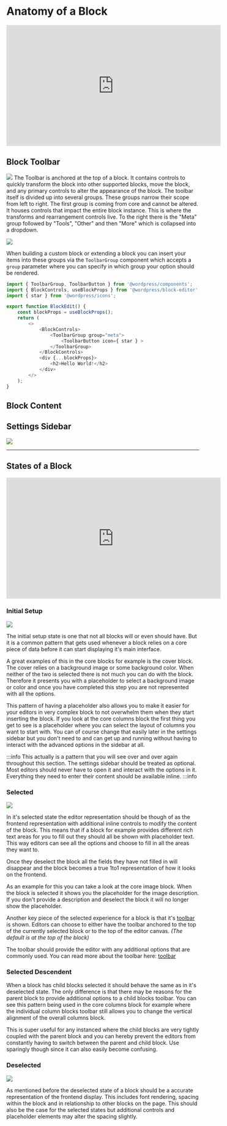 # Anatomy of a Block

<iframe width="560" height="315" src="https://www.youtube.com/embed/HzhB_NNn-TI" title="Block Interface Tour" frameBorder="0" allow="accelerometer; autoplay; clipboard-write; encrypted-media; gyroscope; picture-in-picture; fullscreen" allowFullScreen></iframe>

## Block Toolbar
![](/img/block-toolbar.png)
The Toolbar is anchored at the top of a block. It contains controls to quickly transform the block into other supported blocks, move the block, and any primary controls to alter the appearance of the block. The toolbar itself is divided up into several groups. These groups narrow their scope from left to right. The first group is coming from core and cannot be altered. It houses controls that impact the entire block instance. This is where the transforms and rearrangement controls live. To the right there is the "Meta" group followed by "Tools", "Other" and then "More" which is collapsed into a dropdown. 

![](/img/block-toolbar-groups.png)

When building a custom block or extending a block you can insert your items into these groups via the `ToolbarGroup` component which accepts a `group` parameter where you can specify in which group your option should be rendered. 

```js {10-12}
import { ToolbarGroup, ToolbarButton } from '@wordpress/components';
import { BlockControls, useBlockProps } from '@wordpress/block-editor';
import { star } from '@wordpress/icons';

export function BlockEdit() {
    const blockProps = useBlockProps();
    return (
        <>
            <BlockControls>
                <ToolbarGroup group="meta">
                    <ToolbarButton icon={ star } >
                </ToolbarGroup>
            </BlockControls>
            <div {...blockProps}>
                <h2>Hello World!</h2>
            </div>
        </>
    );
}
```



## Block Content


## Settings Sidebar
![](/img/block-settings-sidebar.png)


--- 

## States of a Block

<iframe width="560" height="315" src="https://www.youtube.com/embed/euW9PBKaubk" title="Block Interface Tour" frameBorder="0" allow="accelerometer; autoplay; clipboard-write; encrypted-media; gyroscope; picture-in-picture; fullscreen" allowFullScreen></iframe>

### Initial Setup

![](/img/block-initial-setup-state.png)

The initial setup state is one that not all blocks will or even should have. But it is a common pattern that gets used whenever a block relies on a core piece of data before it can start displaying it's main interface. 

A great examples of this in the core blocks for example is the cover block. The cover relies on a background image or some background color. When neither of the two is selected there is not much you can do with the block. Therefore it presents you with a placeholder to select a background image or color and once you have completed this step you are not represented with all the options.

This pattern of having a placeholder also allows you to make it easier for your editors in very complex block to not overwhelm them when they start inserting the block. If you look at the core columns block the first thing you get to see is a placeholder where you can select the layout of columns you want to start with. You can of course change that easily later in the settings sidebar but you don't need to and can get up and running without having to interact with the advanced options in the sidebar at all. 

:::info
This actually is a pattern that you will see over and over again throughout this section. The settings sidebar should be treated as optional. Most editors should never have to open it and interact with the options in it. Everything they need to enter their content should be available inline.
:::info

### Selected 

![](/img/block-selected-state.png)

In it's selected state the editor representation should be though of as the frontend representation with additional inline controls to modify the content of the block. This means that if a block for example provides different rich text areas for you to fill out they should all be shown with placeholder text. This way editors can see all the options and choose to fill in all the areas they want to. 

Once they deselect the block all the fields they have not filled in will disappear and the block becomes a true 1to1 representation of how it looks on the frontend. 

As an example for this you can take a look at the core image block. When the block is selected it shows you the placeholder for the image description. If you don't provide a description and deselect the block it will no longer show the placeholder. 

Another key piece of the selected experience for a block is that it's [toolbar](#toolbar) is shown. Editors can choose to either have the toolbar anchored to the top of the currently selected block or to the top of the editor canvas. _(The default is at the top of the block)_

The toolbar should provide the editor with any additional options that are commonly used. You can read more about the toolbar here: [toolbar](#toolbar)


### Selected Descendent
When a block has child blocks selected it should behave the same as in it's deselected state. The only difference is that there may be reasons for the parent block to provide additional options to a child blocks toolbar. You can see this pattern being used in the core columns block for example where the individual column blocks toolbar still allows you to change the vertical alignment of the overall columns block.

This is super useful for any instanced where the child blocks are very tightly coupled with the parent block and you can hereby prevent the editors from constantly having to switch between the parent and child block. Use sparingly though since it can also easily become confusing. 

### Deselected 

![](/img/block-deselected-state.png)

As mentioned before the deselected state of a block should be a accurate representation of the frontend display. This includes font rendering, spacing within the block and in relationship to other blocks on the page. This should also be the case for the selected states but additional controls and placeholder elements may alter the spacing slightly. 
